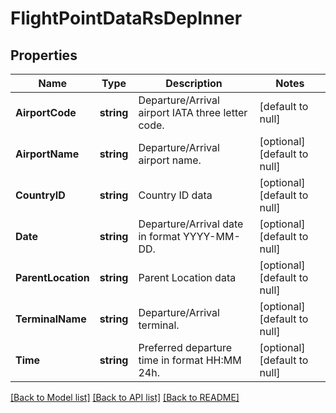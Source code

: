 # FlightPointDataRsDepInner

## Properties
Name | Type | Description | Notes
------------ | ------------- | ------------- | -------------
**AirportCode** | **string** | Departure/Arrival airport IATA three letter code. | [default to null]
**AirportName** | **string** | Departure/Arrival airport name. | [optional] [default to null]
**CountryID** | **string** | Country ID data | [optional] [default to null]
**Date** | **string** | Departure/Arrival date in format YYYY-MM-DD. | [optional] [default to null]
**ParentLocation** | **string** | Parent Location data | [optional] [default to null]
**TerminalName** | **string** | Departure/Arrival terminal. | [optional] [default to null]
**Time** | **string** | Preferred departure time in format HH:MM 24h. | [optional] [default to null]

[[Back to Model list]](../README.md#documentation-for-models) [[Back to API list]](../README.md#documentation-for-api-endpoints) [[Back to README]](../README.md)


